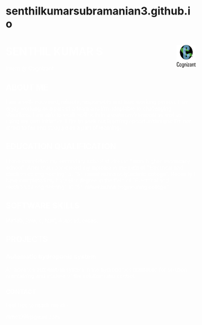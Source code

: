 # senthilkumarsubramanian3.github.io
<title>Senthil Kumar</title>
<style>
.a {
background-image:url('aw.jpg');
text-align:left;
color:white;
}
</style>
</head>
<body>
<div class="a">
<img src="cts.png" style="width:50px;height:60px;float:right;">
<h1>SENTHIL KUMAR S</h1>
<p>Intern @ Cognizant<br></p>
<h2>ABOUT ME</h2>
<p>I am a self-motivated, reliable, responsible and hard working person. I am enjoy working as a part of a team and I'm adaptable to challenging situations. I am able to work well both in a team environment as well as using my own initiative. I like to seek out learning opportunities and I'm not afraid to fail and struggle as a part of learning.</p>
<h2>EDUCATION QUALIFICATION</h2>
<p>I have completed my secondary school studies in "mani higher secondary school". After that i completed my diploma in the field of "Electrical and electronics engineering" at "Sri ramakrishna polytechnic college". Recently i have completed my bachelor degree in the field of "Electrical and electronics engineering" at "Sri ramakrishna engineering college".
<h2>SOFTWARE SKILLS</h2>
<p>Matlab, java, c, html, Autocad, orcad.</p>
<h2>PROJECTS</h2>
<h3>Automatic hydroponic system</h3>
<p>An advance automation system in the hydroponics plantation for solution maintaining and mixture of the solution ratio control.</p>
<h3>CONTACT</h3>
<p>Feel free to reach me at -</p>
 <p>mme1991@gmail.com</p>
